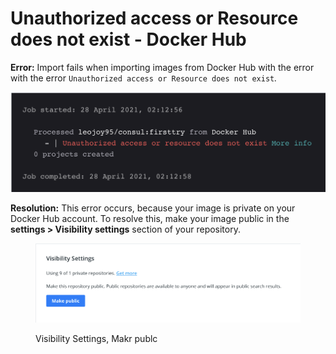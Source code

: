 # Unauthorized access or Resource does not exist - Docker Hub

**Error:** Import fails when importing images from Docker Hub with the error with the error `Unauthorized access or Resource does not exist`_._

![Unauthorized access or Resource does not exist](../../../.gitbook/assets/screen-shot-2021-04-28-at-2.13.11-am.png)

**Resolution:** This error occurs, because your image is private on your Docker Hub account. To resolve this, make your image public in the **settings > Visibility settings** section of your repository.

<figure><img src="../../../.gitbook/assets/screen-shot-2021-04-28-at-2.24.55-am.png" alt="Visibility Settings, Makr publc"><figcaption><p>Visibility Settings, Makr publc</p></figcaption></figure>
